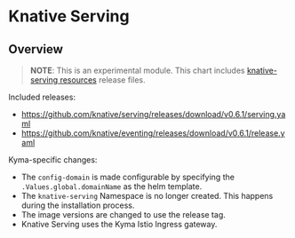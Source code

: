 # Knative Serving

## Overview

>**NOTE**: This is an experimental module.
This chart includes [knative-serving resources](https://github.com/knative/docs/tree/master/docs/serving) release files.

Included releases:
 * https://github.com/knative/serving/releases/download/v0.6.1/serving.yaml
 * https://github.com/knative/eventing/releases/download/v0.6.1/release.yaml

Kyma-specific changes:
 * The `config-domain` is made configurable by specifying the `.Values.global.domainName` as the helm template.
 * The `knative-serving` Namespace is no longer created. This happens during the installation process.
 * The image versions are changed to use the release tag.
 * Knative Serving uses the Kyma Istio Ingress gateway.
